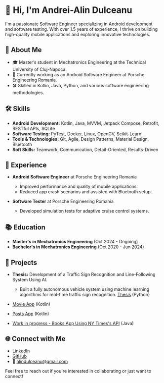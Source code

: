 # 👋 Hi, I'm Andrei-Alin Dulceanu

I'm a passionate Software Engineer specializing in Android development and software testing. With over 1.5 years of experience, I thrive on building high-quality mobile applications and exploring innovative technologies.

## 🚀 About Me
- 🎓 Master’s student in Mechatronics Engineering at the Technical University of Cluj-Napoca.
- 💼 Currently working as an Android Software Engineer at Porsche Engineering Romania.
- 🛠️ Skilled in Kotlin, Java, Python, and various software engineering methodologies.

## 🛠️ Skills
- **Android Development:** Kotlin, Java, MVVM, Jetpack Compose, Retrofit, RESTful APIs, SQLite
- **Software Testing:** PyTest, Docker, Linux, OpenCV, Scikit-Learn
- **Tools & Technologies:** Git, Agile, Design Patterns, Material Design, Bluetooth
- **Soft Skills:** Teamwork, Communication, Detail-Oriented, Results-Driven

## 💼 Experience
- **Android Software Engineer** at Porsche Engineering Romania
  - Improved performance and quality of mobile applications.
  - Reduced app crash scenarios and assisted with Bluetooth setup.

- **Software Tester** at Porsche Engineering Romania
  - Developed simulation tests for adaptive cruise control systems.

## 📚 Education
- **Master's in Mechatronics Engineering** (Oct 2024 - Ongoing)
- **Bachelor's in Mechatronics Engineering** (Oct 2020 - Jun 2024)

## 🌟 Projects
- **Thesis:** Development of a Traffic Sign Recognition and Line-Following System Using AI.
  - Built a fully autonomous vehicle system using machine learning algorithms for real-time traffic sign recognition. [Thesis](https://github.com/alindulceanu/LICENTA) (Python)
 
- [Movie App](https://github.com/alindulceanu/Android_TMDB_Project) (Kotlin)
- [Posts App](https://github.com/alindulceanu/Posts-App) (Kotlin)
- [Work in progress - Books App Using NY Times's API](https://github.com/alindulceanu/Book-App/tree/main) (Java)

## 🌐 Connect with Me
- [LinkedIn](https://www.linkedin.com/in/andrei-alin-dulceanu/)
- [GitHub](https://github.com/alindulceanu)
- 📧 alindulceanu@gmail.com

Feel free to reach out if you're interested in collaborating or just want to connect!

